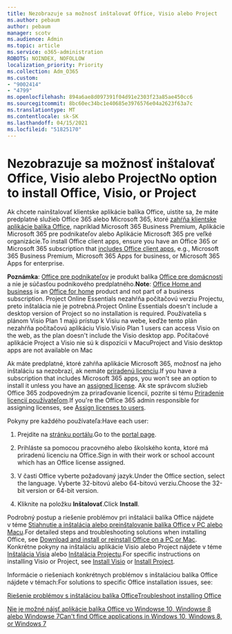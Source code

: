 ```yaml
---
title: Nezobrazuje sa možnosť inštalovať Office, Visio alebo Project
ms.author: pebaum
author: pebaum
manager: scotv
ms.audience: Admin
ms.topic: article
ms.service: o365-administration
ROBOTS: NOINDEX, NOFOLLOW
localization_priority: Priority
ms.collection: Adm_O365
ms.custom:
- "9002414"
- "4799"
ms.openlocfilehash: 894a6ae8d097391f04d91e2303f23a85ae450cc6
ms.sourcegitcommit: 8bc60ec34bc1e40685e3976576e04a2623f63a7c
ms.translationtype: MT
ms.contentlocale: sk-SK
ms.lasthandoff: 04/15/2021
ms.locfileid: "51825170"
---
```

# <a name="no-option-to-install-office-visio-or-project"></a><span data-ttu-id="a04ed-102">Nezobrazuje sa možnosť inštalovať Office, Visio alebo Project</span><span class="sxs-lookup"><span data-stu-id="a04ed-102">No option to install Office, Visio, or Project</span></span>

<span data-ttu-id="a04ed-103">Ak chcete nainštalovať klientske aplikácie balíka Office, uistite sa, že máte predplatné služieb Office 365 alebo Microsoft 365, ktoré [zahŕňa klientske aplikácie balíka Office](https://support.office.com/article/office-for-home-and-office-for-business-plans-28cbc8cf-1332-4f04-9123-9b660abb629e), napríklad Microsoft 365 Business Premium, Aplikácie Microsoft 365 pre podnikateľov alebo Aplikácie Microsoft 365 pre veľké organizácie.</span><span class="sxs-lookup"><span data-stu-id="a04ed-103">To install Office client apps, ensure you have an Office 365 or Microsoft 365 subscription that [includes Office client apps](https://support.office.com/article/office-for-home-and-office-for-business-plans-28cbc8cf-1332-4f04-9123-9b660abb629e), e.g., Microsoft 365 Business Premium, Microsoft 365 Apps for business, or Microsoft 365 Apps for enterprise.</span></span>

<span data-ttu-id="a04ed-104">**Poznámka**: [Office pre podnikateľov](https://support.microsoft.com/office/office-for-home-and-office-for-business-plans-28cbc8cf-1332-4f04-9123-9b660abb629e) je produkt balíka [Office pre domácnosti](https://support.office.com/article/28cbc8cf-1332-4f04-9123-9b660abb629e?wt.mc_id=Alchemy_ClientDIA) a nie je súčasťou podnikového predplatného.</span><span class="sxs-lookup"><span data-stu-id="a04ed-104">**Note**: [Office Home and business](https://support.microsoft.com/office/office-for-home-and-office-for-business-plans-28cbc8cf-1332-4f04-9123-9b660abb629e) is an [Office for home](https://support.office.com/article/28cbc8cf-1332-4f04-9123-9b660abb629e?wt.mc_id=Alchemy_ClientDIA) product and not part of a business subscription.</span></span> <span data-ttu-id="a04ed-105">Project Online Essentials nezahŕňa počítačovú verziu Projectu, preto inštalácia nie je potrebná.</span><span class="sxs-lookup"><span data-stu-id="a04ed-105">Project Online Essentials doesn't include a desktop version of Project so no installation is required.</span></span> <span data-ttu-id="a04ed-106">Používatelia s plánom Visio Plan 1 majú prístup k Visiu na webe, keďže tento plán nezahŕňa počítačovú aplikáciu Visio.</span><span class="sxs-lookup"><span data-stu-id="a04ed-106">Visio Plan 1 users can access Visio on the web, as the plan doesn't include the Visio desktop app.</span></span> <span data-ttu-id="a04ed-107">Počítačové aplikácie Project a Visio nie sú k dispozícii v Macu</span><span class="sxs-lookup"><span data-stu-id="a04ed-107">Project and Visio desktop apps are not available on Mac</span></span>

<span data-ttu-id="a04ed-108">Ak máte predplatné, ktoré zahŕňa aplikácie Microsoft 365, možnosť na jeho inštaláciu sa nezobrazí, ak nemáte [priradenú licenciu](https://support.office.com/article/what-office-365-business-product-or-license-do-i-have-f8ab5e25-bf3f-4a47-b264-174b1ee925fd?wt.mc_id=scl_installoffice_home).</span><span class="sxs-lookup"><span data-stu-id="a04ed-108">If you have a subscription that includes Microsoft 365 apps, you won't see an option to install it unless you have an [assigned license](https://support.office.com/article/what-office-365-business-product-or-license-do-i-have-f8ab5e25-bf3f-4a47-b264-174b1ee925fd?wt.mc_id=scl_installoffice_home).</span></span> <span data-ttu-id="a04ed-109">Ak ste správcom služieb Office 365 zodpovedným za priraďovanie licencií, pozrite si tému [Priradenie licencií používateľom](https://support.office.com/article/assign-licenses-to-users-in-office-365-for-business-997596b5-4173-4627-b915-36abac6786dc?wt.mc_id=scl_installoffice_home).</span><span class="sxs-lookup"><span data-stu-id="a04ed-109">If you're the Office 365 admin responsible for assigning licenses, see [Assign licenses to users](https://support.office.com/article/assign-licenses-to-users-in-office-365-for-business-997596b5-4173-4627-b915-36abac6786dc?wt.mc_id=scl_installoffice_home).</span></span>


<span data-ttu-id="a04ed-110">Pokyny pre každého používateľa:</span><span class="sxs-lookup"><span data-stu-id="a04ed-110">Have each user:</span></span>

1. <span data-ttu-id="a04ed-111">Prejdite na [stránku portálu](https://portal.office.com/OLS/MySoftware.aspx).</span><span class="sxs-lookup"><span data-stu-id="a04ed-111">Go to the [portal page](https://portal.office.com/OLS/MySoftware.aspx).</span></span>

2. <span data-ttu-id="a04ed-112">Prihláste sa pomocou pracovného alebo školského konta, ktoré má priradenú licenciu na Office.</span><span class="sxs-lookup"><span data-stu-id="a04ed-112">Sign in with their work or school account which has an Office license assigned.</span></span>

3. <span data-ttu-id="a04ed-113">V časti Office vyberte požadovaný jazyk.</span><span class="sxs-lookup"><span data-stu-id="a04ed-113">Under the Office section, select the language.</span></span> <span data-ttu-id="a04ed-114">Vyberte 32-bitovú alebo 64-bitovú verziu.</span><span class="sxs-lookup"><span data-stu-id="a04ed-114">Choose the 32-bit version or 64-bit version.</span></span>

4. <span data-ttu-id="a04ed-115">Kliknite na položku **Inštalovať**.</span><span class="sxs-lookup"><span data-stu-id="a04ed-115">Click **Install**.</span></span>

<span data-ttu-id="a04ed-116">Podrobný postup a riešenie problémov pri inštalácii balíka Office nájdete v téme [Stiahnutie a inštalácia alebo preinštalovanie balíka Office v PC alebo Macu](https://support.office.com/article/4414eaaf-0478-48be-9c42-23adc4716658?wt.mc_id=Alchemy_ClientDIA).</span><span class="sxs-lookup"><span data-stu-id="a04ed-116">For detailed steps and troubleshooting solutions when installing Office, see [Download and install or reinstall Office on a PC or Mac](https://support.office.com/article/4414eaaf-0478-48be-9c42-23adc4716658?wt.mc_id=Alchemy_ClientDIA).</span></span> <span data-ttu-id="a04ed-117">Konkrétne pokyny na inštaláciu aplikácie Visio alebo Project nájdete v téme [Inštalácia Visia](https://support.office.com/article/f98f21e3-aa02-4827-9167-ddab5b025710) alebo [Inštalácia Projectu](https://support.office.com/article/7059249b-d9fe-4d61-ab96-5c5bf435f281).</span><span class="sxs-lookup"><span data-stu-id="a04ed-117">For specific instructions on installing Visio or Project, see [Install Visio](https://support.office.com/article/f98f21e3-aa02-4827-9167-ddab5b025710) or [Install Project](https://support.office.com/article/7059249b-d9fe-4d61-ab96-5c5bf435f281).</span></span>

<span data-ttu-id="a04ed-118">Informácie o riešeniach konkrétnych problémov s inštaláciou balíka Office nájdete v témach:</span><span class="sxs-lookup"><span data-stu-id="a04ed-118">For solutions to specific Office installation issues, see:</span></span>

[<span data-ttu-id="a04ed-119">Riešenie problémov s inštaláciou balíka Office</span><span class="sxs-lookup"><span data-stu-id="a04ed-119">Troubleshoot installing Office</span></span>](https://support.office.com/article/35ff2def-e0b2-4dac-9784-4cf212c1f6c2#BKMK_ErrorMessages)

[<span data-ttu-id="a04ed-120">Nie je možné nájsť aplikácie balíka Office vo Windowse 10, Windowse 8 alebo Windowse 7</span><span class="sxs-lookup"><span data-stu-id="a04ed-120">Can't find Office applications in Windows 10, Windows 8, or Windows 7</span></span>](https://support.office.com/article/can-t-find-office-applications-in-windows-10-windows-8-or-windows-7-907ce545-6ae8-459b-8d9d-de6764a635d6)

